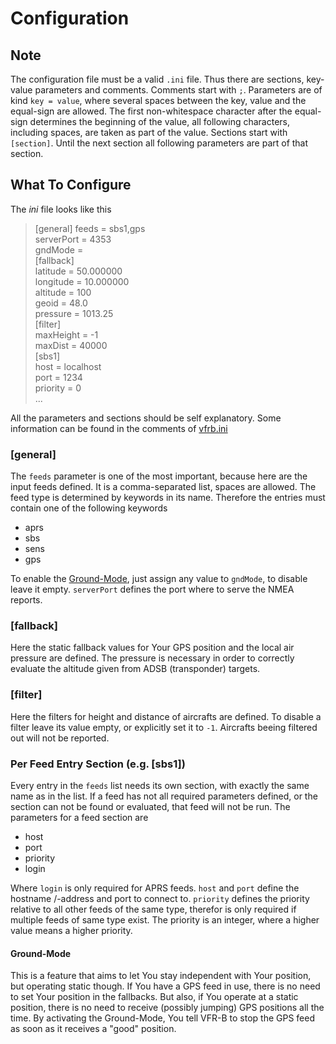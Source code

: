 # Configuration

## Note

The configuration file must be a valid `.ini` file. Thus there are sections, key-value parameters and comments.
Comments start with `;`. Parameters are of kind `key = value`,
where several spaces between the key, value and the equal-sign are allowed.
The first non-whitespace character after the equal-sign determines the beginning of the value,
all following characters, including spaces, are taken as part of the value.
Sections start with `[section]`. Until the next section all following parameters are part of that section.

## What To Configure

The *ini* file looks like this
>[general]
feeds      = sbs1,gps  
serverPort = 4353  
gndMode    =  
[fallback]  
latitude  = 50.000000  
longitude = 10.000000  
altitude  = 100  
geoid     = 48.0  
pressure  = 1013.25  
[filter]  
maxHeight = -1  
maxDist   = 40000  
[sbs1]  
host     = localhost  
port     = 1234  
priority = 0  
...

All the parameters and sections should be self explanatory.
Some information can be found in the comments of [vfrb.ini](/vfrb.ini)

### [general]

The `feeds` parameter is one of the most important, because here are the input feeds defined.
It is a comma-separated list, spaces are allowed. The feed type is determined by keywords in its name.
Therefore the entries must contain one of the following keywords

+ aprs
+ sbs
+ sens
+ gps

To enable the [Ground-Mode](#ground-mode), just assign any value to `gndMode`, to disable leave it empty.
`serverPort` defines the port where to serve the NMEA reports.

### [fallback]

Here the static fallback values for Your GPS position and the local air pressure are defined.
The pressure is necessary in order to correctly evaluate the altitude given from ADSB (transponder) targets.

### [filter]

Here the filters for height and distance of aircrafts are defined.
To disable a filter leave its value empty, or explicitly set it to `-1`.
Aircrafts beeing filtered out will not be reported.

### Per Feed Entry Section (e.g. [sbs1])

Every entry in the `feeds` list needs its own section, with exactly the same name as in the list.
If a feed has not all required parameters defined, or the section can not be found or evaluated, that feed will not be run.
The parameters for a feed section are

+ host
+ port
+ priority
+ login

Where `login` is only required for APRS feeds. `host` and `port` define the hostname /-address and port to connect to.
`priority` defines the priority relative to all other feeds of the same type, therefor is only required if multiple feeds of same type exist.
The priority is an integer, where a higher value means a higher priority.

#### Ground-Mode

This is a feature that aims to let You stay independent with Your position, but operating static though.
If You have a GPS feed in use, there is no need to set Your position in the fallbacks.
But also, if You operate at a static position, there is no need to receive (possibly jumping) GPS positions all the time.
By activating the Ground-Mode, You tell VFR-B to stop the GPS feed as soon as it receives a "good" position.